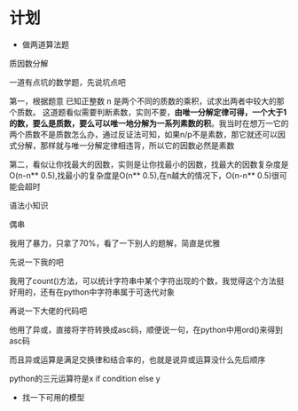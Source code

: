 # 计划

- 做两道算法题

质因数分解

一道有点坑的数学题，先说坑点吧

第一，根据题意 已知正整数 n 是两个不同的质数的乘积，试求出两者中较大的那个质数。
这道题看似需要判断素数，实则不要，**由唯一分解定律可得，一个大于1的数，要么是质数，要么可以唯一地分解为一系列素数的积**。我当时在想万一它的两个质数不是质数怎么办，通过反证法可知，如果n/p不是素数，那它就还可以因式分解，那样就与唯一分解定律相违背，所以它的因数必然是素数

第二，看似让你找最大的因数，实则是让你找最小的因数，找最大的因数复杂度是O(n-n** 0.5),找最小的复杂度是O(n** 0.5),在n越大的情况下，O(n-n** 0.5)很可能会超时

语法小知识

偶串

我用了暴力，只拿了70%，看了一下别人的题解，简直是优雅

先说一下我的吧

我用了count()方法，可以统计字符串中某个字符出现的个数，我觉得这个方法挺好用的，还有在python中字符串属于可迭代对象

再说一下大佬的代码吧

他用了异或，直接将字符转换成asc码，顺便说一句，在python中用ord()来得到asc码

而且异或运算是满足交换律和结合率的，也就是说异或运算没什么先后顺序

python的三元运算符是x if condition else y


- 找一下可用的模型


